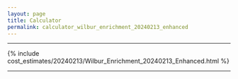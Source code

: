 ```yaml
---
layout: page
title: Calculator
permalink: calculator_wilbur_enrichment_20240213_enhanced
---
```


___

{% include cost_estimates/20240213/Wilbur_Enrichment_20240213_Enhanced.html %}

___

